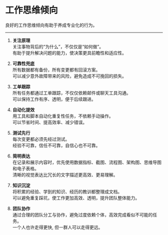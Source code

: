 # 工作思维倾向


良好的工作思维倾向有助于养成专业化的行为。

<!--more-->

---

1. **关注原理**  
  关注事物背后的“为什么”，不仅仅是“如何做”。  
  有助于提升解决问题的能力，使决策更具前瞻性和适应性。  

2. **可靠性兜底**  
  所有数据都有备份，所有变更都有回滚方案。  
  可以减少意外故障带来的风险，避免造成不可挽回的损失。  

3. **工单跟踪**  
  所有任务都通过工单跟踪，不仅仅依赖邮件或聊天工具沟通。  
  可以保持工作有序、透明，便于后续跟进。  

4. **自动化提效**  
  用工具和脚本自动化重复性任务，不依赖手动操作。  
  可以节省时间、提高效率、减少错误。  

5. **测试先行**  
  每次变更都必须先经过测试。  
  经验不可靠，信任不可靠，自信心也不可靠。  

6. **简明表达**  
  在记录和展示内容时，优先使用数据指标、截图、流程图、架构图、思维导图和电子表格。  
  清晰的视觉表达比冗长的文字描述更高效、更易理解。  

7. **知识沉淀**  
  将积累的经验、学到的知识、经历的教训都整理成文档。  
  可以避免重复踩坑，使工作更加高效、透明，提升团队整体能力。  
  
8. **团队协作**  
  通过合理的团队分工与协作，避免过度依赖个体，高效完成看似不可能的任务。  
  一个人也许走得更快, 但一群人可以走得更远。  

